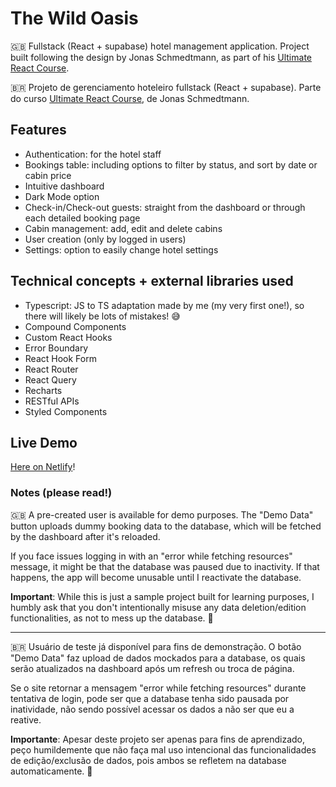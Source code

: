 # The Wild Oasis

🇬🇧 Fullstack (React + supabase) hotel management application. Project built following the design by Jonas Schmedtmann, as part of his [Ultimate React Course](https://www.udemy.com/course/the-ultimate-react-course/).

🇧🇷 Projeto de gerenciamento hoteleiro fullstack (React + supabase). Parte do curso [Ultimate React Course](https://www.udemy.com/course/the-ultimate-react-course), de Jonas Schmedtmann.

## Features

- Authentication: for the hotel staff
- Bookings table: including options to filter by status, and sort by date or cabin price
- Intuitive dashboard
- Dark Mode option
- Check-in/Check-out guests: straight from the dashboard or through each detailed booking page
- Cabin management: add, edit and delete cabins
- User creation (only by logged in users)
- Settings: option to easily change hotel settings

## Technical concepts + external libraries used

- Typescript: JS to TS adaptation made by me (my very first one!), so there will likely be lots of mistakes! 😅
- Compound Components
- Custom React Hooks
- Error Boundary
- React Hook Form
- React Router
- React Query
- Recharts
- RESTful APIs
- Styled Components

## Live Demo

[Here on Netlify](https://the-wild-oasis-tsm13.netlify.app)!

### **Notes (please read!)**

🇬🇧
A pre-created user is available for demo purposes. The "Demo Data" button uploads dummy booking data to the database, which will be fetched by the dashboard after it's reloaded.

If you face issues logging in with an "error while fetching resources" message, it might be that the database was paused due to inactivity. If that happens, the app will become unusable until I reactivate the database.

**Important**: While this is just a sample project built for learning purposes, I humbly ask that you don't intentionally misuse any data deletion/edition functionalities, as not to mess up the database. 🙏

---

🇧🇷
Usuário de teste já disponível para fins de demonstração. O botão "Demo Data" faz upload de dados mockados para a database, os quais serão atualizados na dashboard após um refresh ou troca de página.

Se o site retornar a mensagem "error while fetching resources" durante tentativa de login, pode ser que a database tenha sido pausada por inatividade, não sendo possível acessar os dados a não ser que eu a reative.

**Importante**: Apesar deste projeto ser apenas para fins de aprendizado, peço humildemente que não faça mal uso intencional das funcionalidades de edição/exclusão de dados, pois ambos se refletem na database automaticamente. 🙏

